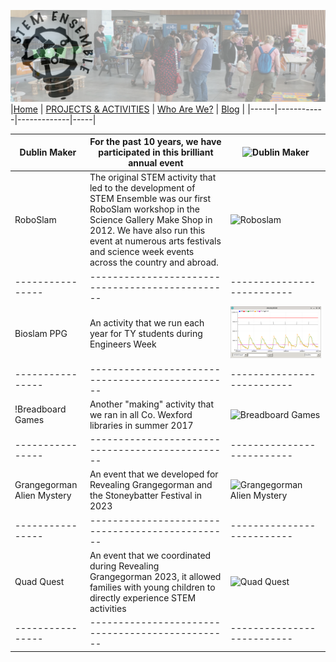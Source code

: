 ![STEM Ensemble Banner](stemensemblebanner.svg)
|[Home](README.md) | [PROJECTS & ACTIVITIES](ACTIVITIES.md) | [Who Are We?](WHOAREWE.md) |  [Blog](BLOG.md) |
|------|------------|-------------|-----|

|Dublin Maker    |For the past 10 years, we have participated in this brilliant annual event|![Dublin Maker](dublinmaker.jpg)|
|----------------|------------------------------------------------|--------------------------|
|RoboSlam        |The original STEM activity that led to the development of STEM Ensemble was our first RoboSlam workshop in the Science Gallery Make Shop in 2012. We have also run this event at numerous arts festivals and science week events across the country and abroad. |![Roboslam](roboslam.jpg)|
|----------------|------------------------------------------------|--------------------------|
|Bioslam PPG     |An activity that we run each year for TY students during Engineers Week|![Bioslam PPG](bioslam.jpg)|
|----------------|------------------------------------------------|--------------------------|
!Breadboard Games|Another "making" activity that we ran in all Co. Wexford libraries in summer 2017|![Breadboard Games](bbgames.jpg)|
|----------------|------------------------------------------------|--------------------------|
|Grangegorman Alien Mystery| An event that we developed for Revealing Grangegorman and the Stoneybatter Festival in 2023|![Grangegorman Alien Mystery](ggalien.jpg)|
|----------------|------------------------------------------------|--------------------------|
|Quad Quest| An event that we coordinated during Revealing Grangegorman 2023, it allowed families with young children to directly experience STEM activities|![Quad Quest](quadquest.jpg)|
|----------------|------------------------------------------------|--------------------------|
